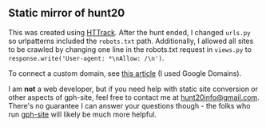 ## Static mirror of hunt20

This was created using [HTTrack](https://www.httrack.com/). After the hunt ended, I changed `urls.py` so urlpatterns included the `robots.txt` path. Additionally,
I allowed all sites to be crawled by changing one line in the robots.txt request in `views.py` to `response.write('User-agent: *\nAllow: /\n')`.

To connect a custom domain, see [this article](https://hossainkhan.medium.com/using-custom-domain-for-github-pages-86b303d3918a) (I used Google Domains).

I am **not** a web developer, but if you need help with static site conversion or other aspects of gph-site, feel free to contact me at hunt20info@gmail.com. There's
no guarantee I can answer your questions though - the folks who run [gph-site](https://github.com/galacticpuzzlehunt/gph-site) will likely be much more helpful.
